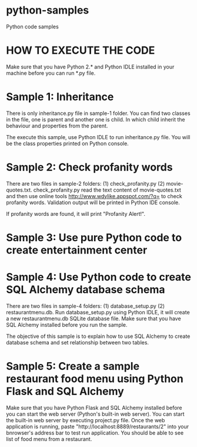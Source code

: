 # python-samples
Python code samples



# HOW TO EXECUTE THE CODE

Make sure that you have Python 2.* and Python IDLE installed in your machine before you can run *.py file.




# Sample 1: Inheritance

There is only inheritance.py file in sample-1 folder. You can find two classes in the file, one is parent and another one is child. In which child inherit the behaviour and properties from the parent.

The execute this sample, use Python IDLE to run inheritance.py file. You will be the class properties printed on Python console.



# Sample 2: Check profanity words

There are two files in sample-2 folders: (1) check_profanity.py (2) movie-quotes.txt. check_profanity.py read the text content of movie-quotes.txt and then use online tools http://www.wdylike.appspot.com/?q= to check profanity words. Validation output will be printed in Python IDE console.

If profanity words are found, it will print "Profanity Alert!".



# Sample 3: Use pure Python code to create entertainment center




# Sample 4: Use Python code to create SQL Alchemy database schema

There are two files in sample-4 folders: (1) database_setup.py (2) restaurantmenu.db. Run database_setup.py using Python IDLE, it will create a new restaurantmenu.db SQLite database file. Make sure that you have SQL Alchemy installed before you run the sample.

The objective of this sample is to explain how to use SQL Alchemy to create database schema and set relationship between two tables.



# Sample 5: Create a sample restaurant food menu using Python Flask and SQL Alchemy

Make sure that you have Python Flask and SQL Alchemy installed before you can start the web server (Python's built-in web server). You can start the built-in web server by executing project.py file. Once the web application is running, paste "http://localhost:8889/restaurants/2" into your bnrowser's address bar to test run application. You should be able to see list of food menu from a restaurant.
